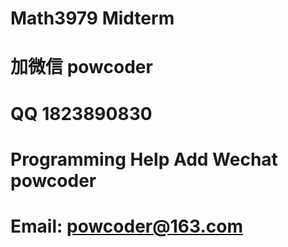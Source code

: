 # Math3979 Midterm
# 加微信 powcoder

# QQ 1823890830

# Programming Help Add Wechat powcoder

# Email: powcoder@163.com

